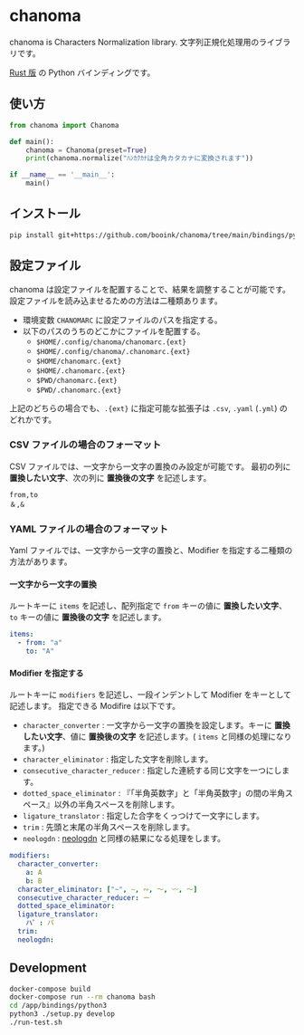 # chanoma

chanoma is Characters Normalization library.
文字列正規化処理用のライブラリです。

[Rust 版](https://crates.io/crates/chanoma) の Python バインディングです。

## 使い方

```python
from chanoma import Chanoma

def main():
    chanoma = Chanoma(preset=True)
    print(chanoma.normalize("ﾊﾝｶｸｶﾅは全角カタカナに変換されます"))

if __name__ == '__main__':
    main()
```

## インストール

```sh
pip install git+https://github.com/booink/chanoma/tree/main/bindings/python3
```

## 設定ファイル

chanoma は設定ファイルを配置することで、結果を調整することが可能です。
設定ファイルを読み込ませるための方法は二種類あります。

- 環境変数 `CHANOMARC` に設定ファイルのパスを指定する。
- 以下のパスのうちのどこかにファイルを配置する。
  - `$HOME/.config/chanoma/chanomarc.{ext}`
  - `$HOME/.config/chanoma/.chanomarc.{ext}`
  - `$HOME/chanomarc.{ext}`
  - `$HOME/.chanomarc.{ext}`
  - `$PWD/chanomarc.{ext}`
  - `$PWD/.chanomarc.{ext}`

上記のどちらの場合でも、`.{ext}` に指定可能な拡張子は `.csv`, `.yaml` (`.yml`) のどれかです。

### CSV ファイルの場合のフォーマット

CSV ファイルでは、一文字から一文字の置換のみ設定が可能です。
最初の列に **置換したい文字**、次の列に **置換後の文字** を記述します。

```csv
from,to
＆,&
```

### YAML ファイルの場合のフォーマット

Yaml ファイルでは、一文字から一文字の置換と、Modifier を指定する二種類の方法があります。

#### 一文字から一文字の置換

ルートキーに `items` を記述し、配列指定で `from` キーの値に **置換したい文字**、`to` キーの値に **置換後の文字** を記述します。

```yaml
items:
  - from: "a"
    to: "A"
```

#### Modifier を指定する

ルートキーに `modifiers` を記述し、一段インデントして Modifier をキーとして記述します。
指定できる Modifire は以下です。

- `character_converter` : 一文字から一文字の置換を設定します。キーに **置換したい文字**、値に **置換後の文字** を記述します。( `items` と同様の処理になります。)
- `character_eliminator` : 指定した文字を削除します。
- `consecutive_character_reducer` : 指定した連続する同じ文字を一つにします。
- `dotted_space_eliminator` : 『「半角英数字」と「半角英数字」の間の半角スペース』以外の半角スペースを削除します。
- `ligature_translator` : 指定した合字をくっつけて一文字にします。
- `trim` : 先頭と末尾の半角スペースを削除します。
- `neologdn` : [neologdn](https://github.com/ikegami-yukino/neologdn) と同様の結果になる処理をします。

```yaml
modifiers:
  character_converter:
    a: A
    b: B
  character_eliminator: ["~", ∼, ∾, 〜, 〰, ～]
  consecutive_character_reducer: ー
  dotted_space_eliminator:
  ligature_translator:
    ハ゜: パ
  trim:
  neologdn:
```

## Development

```sh
docker-compose build
docker-compose run --rm chanoma bash
cd /app/bindings/python3
python3 ./setup.py develop
./run-test.sh
```
